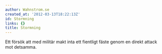 ```yaml
---
author: Wahnstrom.se
created_at: '2012-03-13T18:22:13Z'
id: Stormning
links: {}
title: Stormning
---
```


Ett försök att med militär makt inta ett fientligt fäste genom en direkt attack mot detsamma.